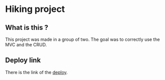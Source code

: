 # Hiking project

## What is this ?
This project was made in a group of two. The goal was to correctly use the MVC and the CRUD.

## Deploy link
There is the link of the [deploy](https://hikeprojectquentoli.000webhostapp.com/).
